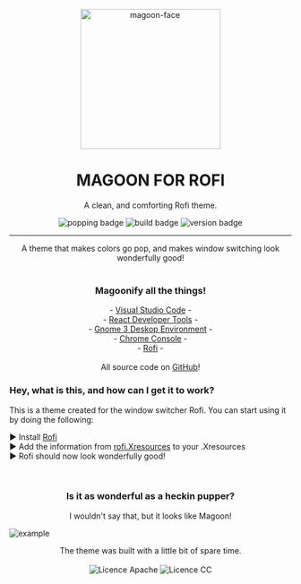 <p align="center">
  <img alt='magoon-face' src='https://cloud.githubusercontent.com/assets/14088342/25765655/6603ba32-31ee-11e7-8592-60ff4b445127.png' width='250'/>
  <h1 align="center">MAGOON FOR ROFI</h1>
  <p align="center">A clean, and comforting Rofi theme.</p>
  <p align="center">
    <img alt='popping badge' src='https://img.shields.io/badge/colors-popping!-green.svg?style=flat-square' />
    <img alt='build badge' src='https://img.shields.io/badge/build-passing-green.svg?style=flat-square' />
    <img alt='version badge' src='https://img.shields.io/badge/version-1.2.0-blue.svg?style=flat-square' />
  </p>
</div>
<hr>

<p align="center">
  A theme that makes colors go pop, and makes window switching look wonderfully good! <br><br>
  <h3 align="center">Magoonify all the things!</h3>
  <p align="center">
  - <a href="https://marketplace.visualstudio.com/items?itemName=Northerntwig.magoon">Visual Studio Code</a> - <br>
  - <a href="https://goo.gl/Gds7zy">React Developer Tools</a> - <br>
    - <a href="https://github.com/NorthernTwig/Magoon/tree/master/gtk">Gnome 3 Deskop Environment</a> - <br>
    - <a href="https://chrome.google.com/webstore/detail/magoon-chrome-devtools-th/aaimlcmkljmacmacanfbhfgjkahgaihm">Chrome Console</a> -<br>
    - <a href="https://chrome.google.com/webstore/detail/magoon-chrome-devtools-th/aaimlcmkljmacmacanfbhfgjkahgaihm">Rofi</a> -<br><br>
    All source code on <a href="https://github.com/NorthernTwig/Magoon">GitHub</a>! 
  </p>
</p>

### Hey, what is this, and how can I get it to work?
This is a theme created for the window switcher Rofi. You can start using it by doing the following:

▶ Install [Rofi](https://github.com/DaveDavenport/rofi)  
▶ Add the information from [rofi.Xresources](https://github.com/NorthernTwig/Magoon/blob/master/rofi/rofi.Xresources) to your .Xresources  
▶ Rofi should now look wonderfully good!

<p align="center"><br>
  <h3 align="center">Is it as wonderful as a heckin pupper?</h3>
  <p align="center">I wouldn't say that, but it looks like Magoon!</p>
  <img alt='example' src='https://user-images.githubusercontent.com/14088342/28724274-c2d94224-73b9-11e7-92fc-cadd20c0df4f.png' />
</p>

<p align="center">
  The theme was built with a little bit of spare time.<br><br>
  <img alt='Licence Apache' src='https://img.shields.io/badge/License-Apache_2.0-blue.svg?style=flat-square' />
  <img alt='Licence CC' src='https://img.shields.io/badge/License-CC_BY--SA_4.0-blue.svg?style=flat-square' />
</p>
